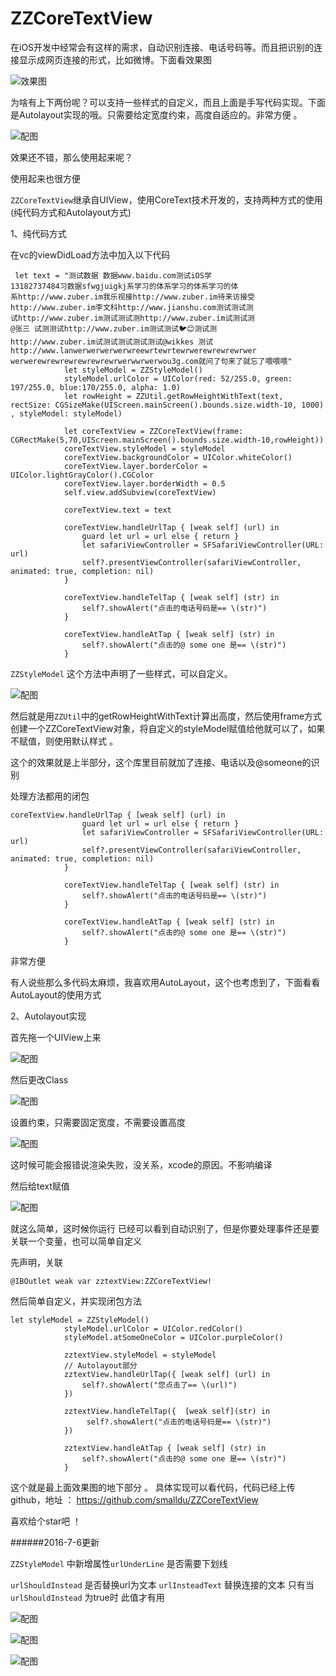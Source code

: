 # ZZCoreTextView

在iOS开发中经常会有这样的需求，自动识别连接、电话号码等。而且把识别的连接显示成网页连接的形式，比如微博。下面看效果图

![效果图](http://upload-images.jianshu.io/upload_images/954071-b8419d0d2437ac94.png?imageMogr2/auto-orient/strip%7CimageView2/2/w/1240)

为啥有上下两份呢？可以支持一些样式的自定义，而且上面是手写代码实现。下面是Autolayout实现的哦。只需要给定宽度约束，高度自适应的。非常方便 。


![配图](http://upload-images.jianshu.io/upload_images/954071-a01fdae207fb13cd.gif?imageMogr2/auto-orient/strip)

效果还不错，那么使用起来呢？

使用起来也很方便

`ZZCoreTextView`继承自UIView，使用CoreText技术开发的，支持两种方式的使用(纯代码方式和Autolayout方式)

1、纯代码方式 

在vc的viewDidLoad方法中加入以下代码 

```
 let text = "测试数据 数据www.baidu.com测试iOS学
13182737484习数据sfwgjuigkj系学习的体系学习的体系学习的体
系http://www.zuber.im我乐视接http://www.zuber.im待来访接受
http://www.zuber.im李文科http://www.jianshu.com测试测试测
试http://www.zuber.im测试测试测http://www.zuber.im试测试测
@张三 试测测试http://www.zuber.im测试测试🐦😊测试测
http://www.zuber.im试测试测试测试测试@wikkes 测试
http://www.lanwerwerwerwerwreewrtewrtewrwerewrewrewrwer
werwerewrewrewrewrewrewrwerwwrwerwou3g.com就问了句来了就忘了喂喂喂"
            let styleModel = ZZStyleModel()
            styleModel.urlColor = UIColor(red: 52/255.0, green: 197/255.0, blue:170/255.0, alpha: 1.0)
            let rowHeight = ZZUtil.getRowHeightWithText(text, rectSize: CGSizeMake(UIScreen.mainScreen().bounds.size.width-10, 1000) , styleModel: styleModel)
            
            let coreTextView = ZZCoreTextView(frame: CGRectMake(5,70,UIScreen.mainScreen().bounds.size.width-10,rowHeight))
            coreTextView.styleModel = styleModel
            coreTextView.backgroundColor = UIColor.whiteColor()
            coreTextView.layer.borderColor = UIColor.lightGrayColor().CGColor
            coreTextView.layer.borderWidth = 0.5
            self.view.addSubview(coreTextView)
            
            coreTextView.text = text
            
            coreTextView.handleUrlTap { [weak self] (url) in
                guard let url = url else { return }
                let safariViewController = SFSafariViewController(URL: url)
                self?.presentViewController(safariViewController, animated: true, completion: nil)
            }
            
            coreTextView.handleTelTap { [weak self] (str) in
                self?.showAlert("点击的电话号码是== \(str)")
            }
            
            coreTextView.handleAtTap { [weak self] (str) in
                self?.showAlert("点击的@ some one 是== \(str)")
            }
```

`ZZStyleModel` 这个方法中声明了一些样式，可以自定义。

![配图](http://upload-images.jianshu.io/upload_images/954071-9f317eb58cc1e98a.png?imageMogr2/auto-orient/strip%7CimageView2/2/w/1240)

然后就是用`ZZUtil`中的getRowHeightWithText计算出高度，然后使用frame方式创建一个ZZCoreTextView对象，将自定义的styleModel赋值给他就可以了，如果不赋值，则使用默认样式 。

这个的效果就是上半部分，这个库里目前就加了连接、电话以及@someone的识别 

处理方法都用的闭包 

```
coreTextView.handleUrlTap { [weak self] (url) in
                guard let url = url else { return }
                let safariViewController = SFSafariViewController(URL: url)
                self?.presentViewController(safariViewController, animated: true, completion: nil)
            }
            
            coreTextView.handleTelTap { [weak self] (str) in
                self?.showAlert("点击的电话号码是== \(str)")
            }
            
            coreTextView.handleAtTap { [weak self] (str) in
                self?.showAlert("点击的@ some one 是== \(str)")
            }
```

非常方便

有人说些那么多代码太麻烦，我喜欢用AutoLayout，这个也考虑到了，下面看看AutoLayout的使用方式

2、Autolayout实现 

首先拖一个UIView上来

![配图](http://upload-images.jianshu.io/upload_images/954071-ea8b1d8ef8cc2ba8.png?imageMogr2/auto-orient/strip%7CimageView2/2/w/1240)

然后更改Class

![配图](http://upload-images.jianshu.io/upload_images/954071-671fe90af9ff1a61.png?imageMogr2/auto-orient/strip%7CimageView2/2/w/1240)

设置约束，只需要固定宽度，不需要设置高度

![配图](http://upload-images.jianshu.io/upload_images/954071-c17c97a28974462b.png?imageMogr2/auto-orient/strip%7CimageView2/2/w/1240)

这时候可能会报错说渲染失败，没关系，xcode的原因。不影响编译

然后给text赋值 

![配图](http://upload-images.jianshu.io/upload_images/954071-40247597f8e0579b.png?imageMogr2/auto-orient/strip%7CimageView2/2/w/1240)


就这么简单，这时候你运行 已经可以看到自动识别了，但是你要处理事件还是要关联一个变量，也可以简单自定义 

先声明，关联 
```
@IBOutlet weak var zztextView:ZZCoreTextView!
```

然后简单自定义，并实现闭包方法

```
let styleModel = ZZStyleModel()
            styleModel.urlColor = UIColor.redColor()
            styleModel.atSomeOneColor = UIColor.purpleColor()
            
            zztextView.styleModel = styleModel
            // Autolayout部分
            zztextView.handleUrlTap({ [weak self] (url) in
                self?.showAlert("您点击了== \(url)")
            })
            
            zztextView.handleTelTap({  [weak self](str) in
                 self?.showAlert("点击的电话号码是== \(str)")
            })
            
            zztextView.handleAtTap { [weak self] (str) in
                self?.showAlert("点击的@ some one 是== \(str)")
            }
```

这个就是最上面效果图的地下部分 。 具体实现可以看代码，代码已经上传github，地址 ： https://github.com/smalldu/ZZCoreTextView

喜欢给个star吧 ！

######2016-7-6更新 

`ZZStyleModel` 中新增属性`urlUnderLine` 是否需要下划线

`urlShouldInstead` 是否替换url为文本 
`urlInsteadText`  替换连接的文本 只有当 `urlShouldInstead` 为true时 此值才有用


![配图](http://upload-images.jianshu.io/upload_images/954071-770db8e0f5bbb84c.png?imageMogr2/auto-orient/strip%7CimageView2/2/w/1240)



![配图](http://upload-images.jianshu.io/upload_images/954071-058572c5b5fbf4e8.png?imageMogr2/auto-orient/strip%7CimageView2/2/w/1240)


![配图](http://upload-images.jianshu.io/upload_images/954071-36474b803f4bfdbb.png?imageMogr2/auto-orient/strip%7CimageView2/2/w/1240)





